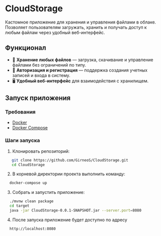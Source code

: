 # CloudStorage

Кастомное приложение для хранения и управления файлами в облаке.  
Позволяет пользователям загружать, хранить и получать доступ к любым файлам через удобный веб-интерфейс.

## Функционал
- 📂 **Хранение любых файлов** — загрузка, скачивание и управление файлами без ограничений по типу.
- 🔐 **Авторизация и регистрация** — поддержка создания учетных записей и входа в систему.
- 🖥 **Удобный веб-интерфейс** для взаимодействия с хранилищем.

## Запуск приложения

### Требования
- [Docker](https://www.docker.com/)  
- [Docker Compose](https://docs.docker.com/compose/)  

### Шаги запуска
1. Клонировать репозиторий:
```bash
   git clone https://github.com/GirneoS/CloudStorage.git
   cd CloudStorage
```
2. В корневой директории проекта выполнить команду:
```bash
  docker-compose up
```
3. Собрать и запустить приложение:
```bash
  ./mvnw clean package
  cd target
  java -jar CloudStorage-0.0.1-SNAPSHOT.jar --server.port=8080
```
4. После запуска приложение будет доступно по адресу
```text
  http://localhost:8080
```
